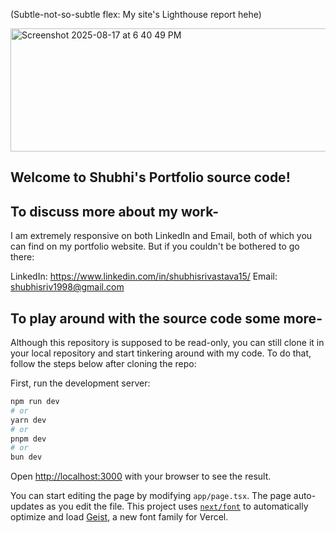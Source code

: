 (Subtle-not-so-subtle flex: My site's Lighthouse report hehe)

<img width="1710" height="197" alt="Screenshot 2025-08-17 at 6 40 49 PM" src="https://github.com/user-attachments/assets/8660253c-9823-4c10-8765-4053ba3058fd" />

## Welcome to Shubhi's Portfolio source code!

## To discuss more about my work-

I am extremely responsive on both LinkedIn and Email, both of which you can find on my portfolio website. But if you couldn't be bothered to go there:

LinkedIn: https://www.linkedin.com/in/shubhisrivastava15/
Email: shubhisriv1998@gmail.com

## To play around with the source code some more-

Although this repository is supposed to be read-only, you can still clone it in your local repository and start tinkering around with my code. To do that, follow the steps below after cloning the repo:

First, run the development server:

```bash
npm run dev
# or
yarn dev
# or
pnpm dev
# or
bun dev
```

Open [http://localhost:3000](http://localhost:3000) with your browser to see the result.

You can start editing the page by modifying `app/page.tsx`. The page auto-updates as you edit the file.
This project uses [`next/font`](https://nextjs.org/docs/app/building-your-application/optimizing/fonts) to automatically optimize and load [Geist](https://vercel.com/font), a new font family for Vercel.



